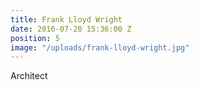 ```yaml
---
title: Frank Lloyd Wright
date: 2016-07-20 15:36:00 Z
position: 5
image: "/uploads/frank-lloyd-wright.jpg"
---
```


Architect
